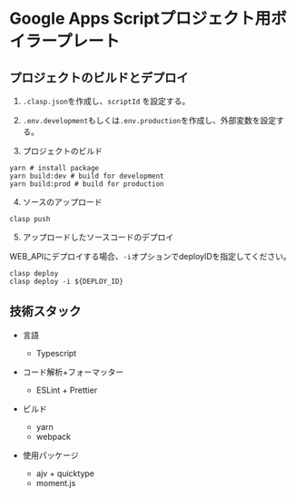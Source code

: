 # Google Apps Scriptプロジェクト用ボイラープレート

## プロジェクトのビルドとデプロイ
1. `.clasp.json`を作成し、`scriptId` を設定する。

2. `.env.development`もしくは`.env.production`を作成し、外部変数を設定する。

3. プロジェクトのビルド

```
yarn # install package
yarn build:dev # build for development
yarn build:prod # build for production
```

4. ソースのアップロード

```
clasp push
```

5. アップロードしたソースコードのデプロイ

WEB_APIにデプロイする場合、`-i`オプションでdeployIDを指定してください。

```
clasp deploy
clasp deploy -i ${DEPLOY_ID}
```

## 技術スタック
* 言語
  - Typescript

* コード解析+フォーマッター
  - ESLint + Prettier

* ビルド
  - yarn
  - webpack

* 使用パッケージ
  - ajv + quicktype
  - moment.js

